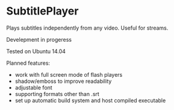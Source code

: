 SubtitlePlayer
==============

Plays subtitles independently from any video. Useful for streams.

Develepment in progeress

Tested on Ubuntu 14.04

Planned features:
- work with full screen mode of flash players
- shadow/emboss to improve readability
- adjustable font
- supporting formats other than .srt
- set up automatic build system and host compiled executable
